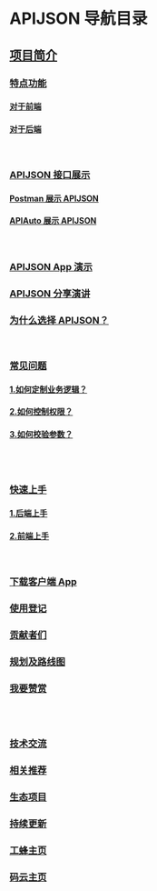 # APIJSON 导航目录
## [项目简介](/README.md#--apijson)

### [特点功能](/README.md#%E7%89%B9%E7%82%B9%E5%8A%9F%E8%83%BD)
#### [对于前端](/README.md#%E7%89%B9%E7%82%B9%E5%8A%9F%E8%83%BD)
#### [对于后端](/README.md#%E5%AF%B9%E4%BA%8E%E5%90%8E%E7%AB%AF)
<br />

### [APIJSON 接口展示](/README.md#apijson-%E6%8E%A5%E5%8F%A3%E5%B1%95%E7%A4%BA)
#### [Postman 展示 APIJSON](/README.md#postman-%E5%B1%95%E7%A4%BA-apijson)
#### [APIAuto 展示 APIJSON](/README.md#apiauto-%E5%B1%95%E7%A4%BA-apijson)
<br />

### [APIJSON App 演示](/README.md#apijson-app-%E6%BC%94%E7%A4%BA)

### [APIJSON 分享演讲](/README.md#apijson-%E5%88%86%E4%BA%AB%E6%BC%94%E8%AE%B2)

### [为什么选择 APIJSON？](/README.md#%E4%B8%BA%E4%BB%80%E4%B9%88%E9%80%89%E6%8B%A9-apijson)
<br />

### [常见问题](/README.md#%E5%B8%B8%E8%A7%81%E9%97%AE%E9%A2%98)
#### [1.如何定制业务逻辑？](/README.md#1%E5%A6%82%E4%BD%95%E5%AE%9A%E5%88%B6%E4%B8%9A%E5%8A%A1%E9%80%BB%E8%BE%91)
#### [2.如何控制权限？](/README.md#2%E5%A6%82%E4%BD%95%E6%8E%A7%E5%88%B6%E6%9D%83%E9%99%90)
#### [3.如何校验参数？](/README.md#3%E5%A6%82%E4%BD%95%E6%A0%A1%E9%AA%8C%E5%8F%82%E6%95%B0)

<br /><br />

### [快速上手](/README.md#%E5%BF%AB%E9%80%9F%E4%B8%8A%E6%89%8B)
#### [1.后端上手](/README.md#1%E5%90%8E%E7%AB%AF%E4%B8%8A%E6%89%8B)
#### [2.前端上手](/README.md#2%E5%89%8D%E7%AB%AF%E4%B8%8A%E6%89%8B)
<br />

### [下载客户端 App](/README.md#%E4%B8%8B%E8%BD%BD%E5%AE%A2%E6%88%B7%E7%AB%AF-app)

### [使用登记](/README.md#%E4%BD%BF%E7%94%A8%E7%99%BB%E8%AE%B0)

### [贡献者们](/README.md#%E8%B4%A1%E7%8C%AE%E8%80%85%E4%BB%AC)

### [规划及路线图](/README.md#%E8%A7%84%E5%88%92%E5%8F%8A%E8%B7%AF%E7%BA%BF%E5%9B%BE)

### [我要赞赏](/README.md#%E6%88%91%E8%A6%81%E8%B5%9E%E8%B5%8F)

<br /><br />

### [技术交流](/README.md#%E6%8A%80%E6%9C%AF%E4%BA%A4%E6%B5%81)

### [相关推荐](/README.md#%E7%9B%B8%E5%85%B3%E6%8E%A8%E8%8D%90)

### [生态项目](/README.md#%E7%94%9F%E6%80%81%E9%A1%B9%E7%9B%AED)

### [持续更新](/README.md#%E6%8C%81%E7%BB%AD%E6%9B%B4%E6%96%B0)

### [工蜂主页](/README.md#%E5%B7%A5%E8%9C%82%E4%B8%BB%E9%A1%B5)

### [码云主页](/README.md#%E7%A0%81%E4%BA%91%E4%B8%BB%E9%A1%B5)
